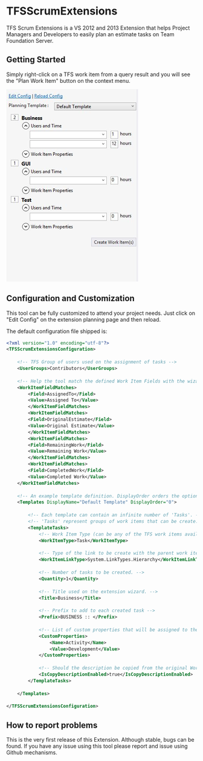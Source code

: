 TFSScrumExtensions
=======================

TFS Scrum Extensions is a VS 2012 and 2013 Extension that helps Project Managers and Developers to easily plan an estimate tasks on Team Foundation Server.

## Getting Started

Simply right-click on a TFS work item from a query result and you will see the "Plan Work Item" button on the context menu.

![](https://github.com/jpsfs/TFSScrumExtensions/blob/master/documentation/screens/tfs-page-1.JPG)

## Configuration and Customization

This tool can be fully customized to attend your project needs. Just click on "Edit Config" on the extension planning page and then reload.

The default configuration file shipped is:

```xml
<?xml version="1.0" encoding="utf-8"?>
<TFSScrumExtensionsConfiguration>
  
	<!-- TFS Group of users used on the assignment of tasks -->
	<UserGroups>Contributors</UserGroups>

	<!-- Help the tool match the defined Work Item Fields with the wizard fields -->
	<WorkItemFieldMatches> 
		<Field>AssignedTo</Field>
		<Value>Assigned To</Value>
		</WorkItemFieldMatches>
		<WorkItemFieldMatches>
		<Field>OriginalEstimate</Field>
		<Value>Original Estimate</Value>
		</WorkItemFieldMatches>
		<WorkItemFieldMatches>
		<Field>RemainingWork</Field>
		<Value>Remaining Work</Value>
		</WorkItemFieldMatches>
		<WorkItemFieldMatches>
		<Field>CompletedWork</Field>
		<Value>Completed Work</Value>
	</WorkItemFieldMatches>
  
	<!-- An example template definition. DisplayOrder orders the options on the page combo box. -->
	<Templates DisplayName="Default Template" DisplayOrder="0">
  
		<!-- Each template can contain an infinite number of 'Tasks'. -->
		<!-- 'Tasks' represent groups of work items that can be create. -->
		<TemplateTasks>
			<!-- Work Item Type (can be any of the TFS work items available on your system) -->
			<WorkItemType>Task</WorkItemType>
			
			<!-- Type of the link to be create with the parent work item. -->
			<WorkItemLinkType>System.LinkTypes.Hierarchy</WorkItemLinkType> 
			
			<!-- Number of tasks to be created. -->
			<Quantity>1</Quantity>
			
			<!-- Title used on the extension wizard. -->
			<Title>Business</Title>
			
			<!-- Prefix to add to each created task -->
			<Prefix>BUSINESS :: </Prefix>
			
			<!-- List of custom properties that will be assigned to the created tasks -->
			<CustomProperties>
				<Name>Activity</Name>
				<Value>Development</Value>
			</CustomProperties>
			
			<!-- Should the description be copied from the original Work Item? -->
			<IsCopyDescriptionEnabled>true</IsCopyDescriptionEnabled> 
		</TemplateTasks>
		
	</Templates>
	
</TFSScrumExtensionsConfiguration>
```

## How to report problems

This is the very first release of this Extension. Although stable, bugs can be found.
If you have any issue using this tool please report and issue using Github mechanisms.